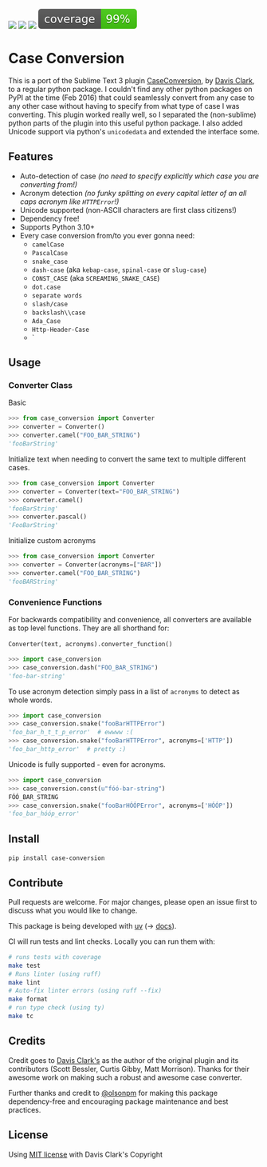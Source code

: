 ![](https://github.com/AlejandroFrias/case-conversion/workflows/CI/badge.svg)
![](https://img.shields.io/pypi/pyversions/case_conversion)
![](https://img.shields.io/pypi/v/case_conversion)
![](https://github.com/AlejandroFrias/case-conversion/blob/gh-pages/coverage.svg?raw=true)

# Case Conversion

This is a port of the Sublime Text 3 plugin [CaseConversion](https://github.com/jdc0589/CaseConversion), by [Davis Clark](https://github.com/jdc0589), to a regular python package. I couldn't find any other python packages on PyPI at the time (Feb 2016) that could seamlessly convert from any case to any other case without having to specify from what type of case I was converting. This plugin worked really well, so I separated the (non-sublime) python parts of the plugin into this useful python package. I also added Unicode support via python's `unicodedata` and extended the interface some.

## Features

- Auto-detection of case *(no need to specify explicitly which case you are converting from!)*
- Acronym detection *(no funky splitting on every capital letter of an all caps acronym like `HTTPError`!)*
- Unicode supported (non-ASCII characters are first class citizens!)
- Dependency free!
- Supports Python 3.10+
- Every case conversion from/to you ever gonna need:
  - `camelCase`
  - `PascalCase`
  - `snake_case`
  - `dash-case` (aka `kebap-case`, `spinal-case`  or `slug-case`)
  - `CONST_CASE` (aka `SCREAMING_SNAKE_CASE`)
  - `dot.case`
  - `separate words`
  - `slash/case`
  - `backslash\\case`
  - `Ada_Case`
  - `Http-Header-Case`
  - `

## Usage


### Converter Class

Basic

```python
>>> from case_conversion import Converter
>>> converter = Converter()
>>> converter.camel("FOO_BAR_STRING")
'fooBarString'
```

Initialize text when needing to convert the same text to multiple different cases.
```python
>>> from case_conversion import Converter
>>> converter = Converter(text="FOO_BAR_STRING")
>>> converter.camel()
'fooBarString'
>>> converter.pascal()
'FooBarString'
```

Initialize custom acronyms
```python
>>> from case_conversion import Converter
>>> converter = Converter(acronyms=["BAR"])
>>> converter.camel("FOO_BAR_STRING")
'fooBARString'
```

### Convenience Functions

For backwards compatibility and convenience, all converters are available as top level functions. They are all shorthand for:

`Converter(text, acronyms).converter_function()`

```python
>>> import case_conversion
>>> case_conversion.dash("FOO_BAR_STRING")
'foo-bar-string'
```

To use acronym detection simply pass in a list of `acronyms` to detect as whole words.

```python
>>> import case_conversion
>>> case_conversion.snake("fooBarHTTPError")
'foo_bar_h_t_t_p_error'  # ewwww :(
>>> case_conversion.snake("fooBarHTTPError", acronyms=['HTTP'])
'foo_bar_http_error'  # pretty :)
```

Unicode is fully supported - even for acronyms.

```python
>>> import case_conversion
>>> case_conversion.const(u"fóó-bar-string")
FÓÓ_BAR_STRING
>>> case_conversion.snake("fooBarHÓÓPError", acronyms=['HÓÓP'])
'foo_bar_hóóp_error'
```



## Install

```
pip install case-conversion
```

## Contribute

Pull requests are welcome. For major changes, please open an issue first to discuss what you would like to change.

This package is being developed with [uv](https://github.com/astral-sh/uv) (-> [docs](https://docs.astral.sh/uv/)).

CI will run tests and lint checks.
Locally you can run them with:
```bash
# runs tests with coverage
make test
# Runs linter (using ruff)
make lint
# Auto-fix linter errors (using ruff --fix)
make format
# run type check (using ty)
make tc
```



## Credits

Credit goes to [Davis Clark's](https://github.com/jdc0589) as the author of the original plugin and its contributors (Scott Bessler, Curtis Gibby, Matt Morrison). Thanks for their awesome work on making such a robust and awesome case converter.

Further thanks and credit to [@olsonpm](https://github.com/olsonpm) for making this package dependency-free and encouraging package maintenance and best practices.


## License

Using [MIT license](LICENSE.txt) with Davis Clark's Copyright
